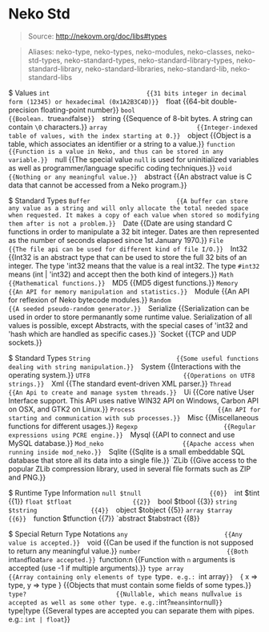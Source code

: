# Neko Std

> Source: http://nekovm.org/doc/libs#types

> Aliases: neko-type, neko-types, neko-modules, neko-classes, neko-std-types, neko-standard-types, neko-standard-library-types, neko-standard-library, neko-standard-libraries, neko-standard-lib, neko-standard-libs

$ Values
    `int                           {{31 bits integer in decimal form (12345) or hexadecimal (0x1A2B3C4D)}} 
    `float                         {{64-bit double-precision floating-point number}} 
    `bool                          {{Boolean. `true` and `false`}} 
    `string                        {{Sequence of 8-bit bytes. A string can contain `\0` characters.}} 
    `array                         {{Integer-indexed table of values, with the index starting at 0.}} 
    `object                        {{Object is a table, which associates an identifier or a string to a value.}} 
    `function                      {{Function is a value in Neko, and thus can be stored in any variable.}} 
    `null                          {{The special value `null` is used for uninitialized variables as well as programmer/language specific coding techniques.}} 
    `void                          {{Nothing or any meaningful value.}} 
    `abstract                      {{An abstract value is C data that cannot be accessed from a Neko program.}} 

$ Standard Types
    `Buffer                        {{A buffer can store any value as a string and will only allocate the total needed space when requested. It makes a copy of each value when stored so modifying them after is not a problem.}} 
    `Date                          {{Date are using standard C functions in order to manipulate a 32 bit integer. Dates are then represented as the number of seconds elapsed since 1st January 1970.}} 
    `File                          {{The file api can be used for different kind of file I/O.}} 
    `Int32                         {{Int32 is an abstract type that can be used to store the full 32 bits of an integer. The type 'int32 means that the value is a real int32. The type `#int32` means (int | 'int32) and accept then the both kind of integers.}} 
    `Math                          {{Mathematical functions.}} 
    `MD5                           {{MD5 digest functions.}} 
    `Memory                        {{An API for memory manipulation and statistics.}} 
    `Module                        {{An API for reflexion of Neko bytecode modules.}} 
    `Random                        {{A seeded pseudo-random generator.}} 
    `Serialize                     {{Serialization can be used in order to store permanantly some runtime value. Serialization of all values is possible, except Abstracts, with the special cases of 'int32 and 'hash which are handled as specific cases.}} 
    `Socket                        {{TCP and UDP sockets.}} 

$ Standard Types 
    `String                        {{Some useful functions dealing with string manipulation.}} 
    `System                        {{Interactions with the operating system.}} 
    `UTF8                          {{Operations on UTF8 strings.}} 
    `Xml                           {{The standard event-driven XML parser.}} 
    `Thread                        {{An Api to create and manage system threads.}} 
    `Ui                            {{Core native User Interface support. This API uses native WIN32 API on Windows, Carbon API on OSX, and GTK2 on Linux.}} 
    `Process                       {{An API for starting and communication with sub processes.}} 
    `Misc                          {{Miscellaneous functions for different usages.}} 
    `Regexp                        {{Regular expressions using PCRE engine.}} 
    `Mysql                         {{API to connect and use MySQL database.}} 
    `Mod_neko                      {{Apache access when running inside mod_neko.}} 
    `Sqlite                        {{Sqlite is a small embeddable SQL database that store all its data into a single file.}} 
    `ZLib                          {{Give access to the popular ZLib compression library, used in several file formats such as ZIP and PNG.}} 

$ Runtime Type Information
    `null $tnull                   {{0}} 
    `int $tint                     {{1}} 
    `float $tfloat                 {{2}} 
    `bool $tbool                   {{3}} 
    `string $tstring               {{4}} 
    `object $tobject               {{5}} 
    `array $tarray                 {{6}} 
    `function $tfunction           {{7}} 
    `abstract $tabstract           {{8}} 

$ Special Return Type Notations
    `any                           {{Any value is accepted.}} 
    `void                          {{Can be used if the function is not supposed to return any meaningful value.}} 
    `number                        {{Both `int` and `float` are accepted.}} 
    `function:n                    {{Function with `n` arguments is accepted (use -1 if multiple arguments).}} 
    `type array                    {{Array containing only elements of type `type`. e.g.: `int array`}} 
    `{ x => type, y => type }      {{Objects that must contain some fields of some types.}} 
    `type?                         {{Nullable, which means `null` value is accepted as well as some other type. e.g.: `int?` means `int` or `null`}} 
    `type|type                     {{Several types are accepted you can separate them with pipes. e.g.: `int | float`}} 

